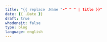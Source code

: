 ```yaml
---
title: "{{ replace .Name "-" " " | title }}"
date: {{ .Date }}
draft: true
whodoneit: false
type: blog
language: english
---
```

